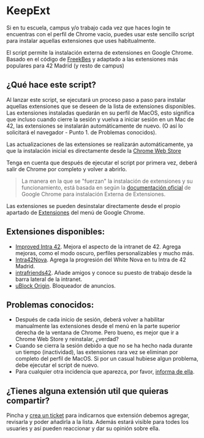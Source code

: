 # KeepExt

Si en tu escuela, campus y/o trabajo cada vez que haces login te encuentras con el perfil de Chrome vacio, puedes usar este sencillo script para instalar aquellas extensiones que uses habitualmente. <br>

El script permite la instalación externa de extensiones en Google Chrome. Basado en el código de [FreekBes](https://github.com/FreekBes/keep_extensions) y adaptado a las extensiones más populares para 42 Madrid (y resto de campus)

## ¿Qué hace este script?
Al lanzar este script, se ejecutará un proceso paso a paso para instalar aquellas extensiones que se deseen de la lista de extensiones disponibles.<br>
Las extensiones instaladas quedarán en su perfil de MacOS, esto significa que incluso cuando cierre la sesión y vuelva a iniciar sesión en un Mac de 42, las extensiones se instalarán automáticamente de nuevo. (O así lo solicitará el navegador - Punto 1. de Problemas conocidos).

Las actualizaciones de las extensiones se realizarán automáticamente, ya que la instalación inicial es directamente desde la [Chrome Web Store](https://chrome.google.com/webstore/category/extensions)<br>

Tenga en cuenta que después de ejecutar el script por primera vez, deberá salir de Chrome por completo y volver a abrirlo.

> La manera en la que se "fuerzan" la instalación de extensiones y su funcionamiento, está basada en según la [documentación oficial](https://developer.chrome.com/docs/extensions/mv2/external_extensions/) de Google Chrome para instalación Externa de Extensiones.

Las extensiones se pueden desinstalar directamente desde el propio apartado de [Extensiones](chrome://extensions) del menú de Google Chrome. <br>

## Extensiones disponibles: 
- [Improved Intra 42](https://chrome.google.com/webstore/detail/hmflgigeigiejaogcgamkecmlibcpdgo). Mejora el aspecto de la intranet de 42. Agrega mejoras, como el modo oscuro, perfiles personalizables y mucho más.
- [Intra42Nova](https://chrome.google.com/webstore/detail/intra42nova/fnehnflgpiaemngoknikolkcgcigabhc). Agrega la progresión del White Nova en tu Intra de 42 Madrid.
- [intrafriends42](https://chrome.google.com/webstore/detail/intrafriends42/baehliedggippdholddgbdlhhmiaoioc). Añade amigos y conoce su puesto de trabajo desde la barra lateral de la intranet.
- [uBlock Origin](https://chrome.google.com/webstore/detail/ublock-origin/cjpalhdlnbpafiamejdnhcphjbkeiagm). Bloqueador de anuncios.

## Problemas conocidos:
- Después de cada inicio de sesión, deberá volver a habilitar manualmente las extensiones desde el menú en la parte superior derecha de la ventana de Chrome. Pero bueno, es mejor que ir a Chrome Web Store y reinstalar, ¿verdad?
- Cuando se cierra la sesión debido a que no se ha hecho nada durante un tiempo (inactividad), las extensiones rara vez se eliminan por completo del perfil de MacOS. Si por un casual hubiese algun problema, debe ejecutar el script de nuevo.
- Para cualquier otra incidencia que aparezca, por favor, [informa de ella](https://github.com/noprimenoparty/KeepExt/issues).

## ¿Tienes alguna extensión util que quieras compartir?
Pincha y [crea un ticket](https://github.com/noprimenoparty/KeepExt/issues/new) para indicarnos que extensión debemos agregar, revisarla y poder añadirla a la lista. Además estará visible para todes los usuaries y así pueden reaccionar y dar su opinión sobre ella.
